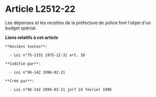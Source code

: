 # Article L2512-22

Les dépenses et les recettes de la préfecture de police font l'objet d'un budget spécial.

**Liens relatifs à cet article**

	**Anciens textes**:

	  - Loi n°75-1331 1975-12-31 art. 18

	**Codifié par**:

	  - Loi n°96-142 1996-02-21

	**Créé par**:

	  - Loi n°96-142 1996-02-21 jorf 24 février 1996
